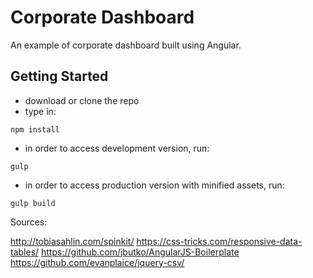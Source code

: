 # Corporate Dashboard

An example of corporate dashboard built using Angular.

## Getting Started

- download or clone the repo
- type in:
```
npm install
```
- in order to access development version, run:
```
gulp
```

- in order to access production version with minified assets, run:
```
gulp build
```



Sources:

http://tobiasahlin.com/spinkit/
https://css-tricks.com/responsive-data-tables/
https://github.com/jbutko/AngularJS-Boilerplate
https://github.com/evanplaice/jquery-csv/